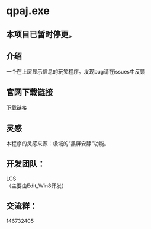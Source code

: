 # qpaj.exe
## 本项目已暂时停更。
## 介绍
一个在上层显示信息的玩笑程序。发现bug请在issues中反馈    
## 官网下载链接
[下载链接](https://481652.github.io "官网下载链接，下载速度更快")
## 灵感
本程序的灵感来源：极域的“黑屏安静”功能。  
## 开发团队：
LCS  
（主要由Edit_Win8开发）  
## 交流群：
146732405
